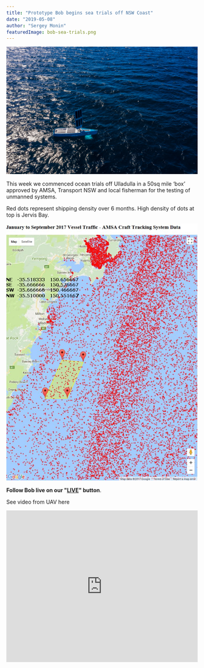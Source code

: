 ```yaml
---
title: "Prototype Bob begins sea trials off NSW Coast"
date: "2019-05-08"
author: "Sergey Monin"
featuredImage: bob-sea-trials.png
---
```


![“Bob” off Ulladulla in ‘sail only’ mode – photo from a UAV.](./bob-sea-trials.png)

This week we commenced ocean trials off Ulladulla in a 50sq mile ‘box’ approved by AMSA, Transport NSW and local fisherman for the testing of unmanned systems.
 
Red dots represent shipping density over 6 months. High density of dots at top is Jervis Bay.

![NSW Coast map](./map.png)

**Follow Bob live on our "[LIVE](/live)" button**.

See video from UAV here

<iframe width="100%" height="400" src="https://www.youtube.com/embed/VmpZBfDKM8M" frameborder="0" allow="accelerometer; autoplay; encrypted-media; gyroscope; picture-in-picture" allowfullscreen></iframe>

